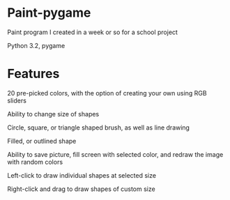 Paint-pygame
============

Paint program I created in a week or so for a school project

Python 3.2, pygame 

Features
============

20 pre-picked colors, with the option of creating your own using RGB sliders

Ability to change size of shapes

Circle, square, or triangle shaped brush, as well as line drawing

Filled, or outlined shape

Ability to save picture, fill screen with selected color, and redraw the image with random colors


Left-click to draw individual shapes at selected size

Right-click and drag to draw shapes of custom size
